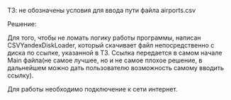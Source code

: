 ТЗ: не обозначены условия для ввода пути файла airports.csv

Решение:

Для того, чтобы не ломать логику работы программы, написан CSVYandexDiskLoader, который скачивает файл непосредственно с диска по ссылке, указанной в ТЗ. Ссылка передается в самом начале Main файла(не самое лучшее, но и не самое плохое решение, в дальнейшем можно дать пользователю возможность самому вводить ссылку).

Для работы необходимо подключение к сети интернет.
